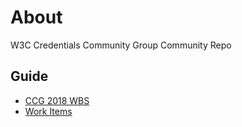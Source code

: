 # About
W3C Credentials Community Group Community Repo

## Guide

- [CCG 2018 WBS](https://github.com/w3c-ccg/community/blob/master/Credentials%20Community%20Group%202018%20WBS.2.pdf)
- [Work Items](work_items.md)
